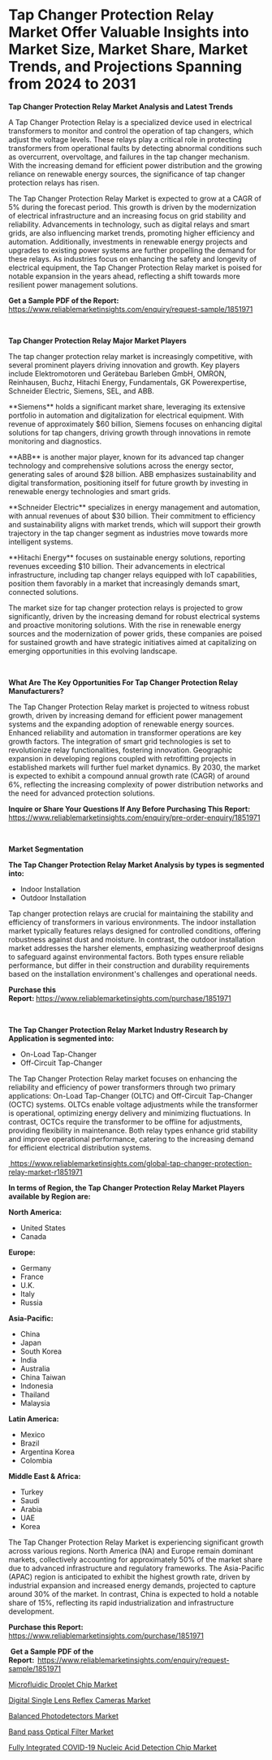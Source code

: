 <p><h1>Tap Changer Protection Relay Market Offer Valuable Insights into Market Size, Market Share, Market Trends, and Projections Spanning from 2024 to 2031</h1></p><p><strong>Tap Changer Protection Relay Market Analysis and Latest Trends</strong></p>
<p><p>A Tap Changer Protection Relay is a specialized device used in electrical transformers to monitor and control the operation of tap changers, which adjust the voltage levels. These relays play a critical role in protecting transformers from operational faults by detecting abnormal conditions such as overcurrent, overvoltage, and failures in the tap changer mechanism. With the increasing demand for efficient power distribution and the growing reliance on renewable energy sources, the significance of tap changer protection relays has risen.</p><p>The Tap Changer Protection Relay Market is expected to grow at a CAGR of 5% during the forecast period. This growth is driven by the modernization of electrical infrastructure and an increasing focus on grid stability and reliability. Advancements in technology, such as digital relays and smart grids, are also influencing market trends, promoting higher efficiency and automation. Additionally, investments in renewable energy projects and upgrades to existing power systems are further propelling the demand for these relays. As industries focus on enhancing the safety and longevity of electrical equipment, the Tap Changer Protection Relay market is poised for notable expansion in the years ahead, reflecting a shift towards more resilient power management solutions.</p></p>
<p><strong>Get a Sample PDF of the Report:&nbsp;</strong> <a href="https://www.reliablemarketinsights.com/enquiry/request-sample/1851971?utm_campaign=1197&utm_medium=2&utm_source=Github&utm_content=ia&utm_term=18102024&utm_id=tap-changer-protection-relay">https://www.reliablemarketinsights.com/enquiry/request-sample/1851971</a></p>
<p>&nbsp;</p>
<p><strong>Tap Changer Protection Relay Major Market Players</strong></p>
<p><p>The tap changer protection relay market is increasingly competitive, with several prominent players driving innovation and growth. Key players include Elektromotoren und Gerätebau Barleben GmbH, OMRON, Reinhausen, Buchz, Hitachi Energy, Fundamentals, GK Powerexpertise, Schneider Electric, Siemens, SEL, and ABB. </p><p>**Siemens** holds a significant market share, leveraging its extensive portfolio in automation and digitalization for electrical equipment. With revenue of approximately $60 billion, Siemens focuses on enhancing digital solutions for tap changers, driving growth through innovations in remote monitoring and diagnostics.</p><p>**ABB** is another major player, known for its advanced tap changer technology and comprehensive solutions across the energy sector, generating sales of around $28 billion. ABB emphasizes sustainability and digital transformation, positioning itself for future growth by investing in renewable energy technologies and smart grids.</p><p>**Schneider Electric** specializes in energy management and automation, with annual revenues of about $30 billion. Their commitment to efficiency and sustainability aligns with market trends, which will support their growth trajectory in the tap changer segment as industries move towards more intelligent systems.</p><p>**Hitachi Energy** focuses on sustainable energy solutions, reporting revenues exceeding $10 billion. Their advancements in electrical infrastructure, including tap changer relays equipped with IoT capabilities, position them favorably in a market that increasingly demands smart, connected solutions.</p><p>The market size for tap changer protection relays is projected to grow significantly, driven by the increasing demand for robust electrical systems and proactive monitoring solutions. With the rise in renewable energy sources and the modernization of power grids, these companies are poised for sustained growth and have strategic initiatives aimed at capitalizing on emerging opportunities in this evolving landscape.</p></p>
<p>&nbsp;</p>
<p><strong>What Are The Key Opportunities For Tap Changer Protection Relay Manufacturers?</strong></p>
<p><p>The Tap Changer Protection Relay market is projected to witness robust growth, driven by increasing demand for efficient power management systems and the expanding adoption of renewable energy sources. Enhanced reliability and automation in transformer operations are key growth factors. The integration of smart grid technologies is set to revolutionize relay functionalities, fostering innovation. Geographic expansion in developing regions coupled with retrofitting projects in established markets will further fuel market dynamics. By 2030, the market is expected to exhibit a compound annual growth rate (CAGR) of around 6%, reflecting the increasing complexity of power distribution networks and the need for advanced protection solutions.</p></p>
<p><strong>Inquire or Share Your Questions If Any Before Purchasing This Report:</strong> <a href="https://www.reliablemarketinsights.com/enquiry/pre-order-enquiry/1851971?utm_campaign=1197&utm_medium=2&utm_source=Github&utm_content=ia&utm_term=18102024&utm_id=tap-changer-protection-relay">https://www.reliablemarketinsights.com/enquiry/pre-order-enquiry/1851971</a></p>
<p>&nbsp;</p>
<p><strong>Market Segmentation</strong></p>
<p><strong>The Tap Changer Protection Relay Market Analysis by types is segmented into:</strong></p>
<p><ul><li>Indoor Installation</li><li>Outdoor Installation</li></ul></p>
<p><p>Tap changer protection relays are crucial for maintaining the stability and efficiency of transformers in various environments. The indoor installation market typically features relays designed for controlled conditions, offering robustness against dust and moisture. In contrast, the outdoor installation market addresses the harsher elements, emphasizing weatherproof designs to safeguard against environmental factors. Both types ensure reliable performance, but differ in their construction and durability requirements based on the installation environment's challenges and operational needs.</p></p>
<p><strong>Purchase this Report:&nbsp;</strong><a href="https://www.reliablemarketinsights.com/purchase/1851971?utm_campaign=1197&utm_medium=2&utm_source=Github&utm_content=ia&utm_term=18102024&utm_id=tap-changer-protection-relay">https://www.reliablemarketinsights.com/purchase/1851971</a></p>
<p>&nbsp;</p>
<p><strong>The Tap Changer Protection Relay Market Industry Research by Application is segmented into:</strong></p>
<p><ul><li>On-Load Tap-Changer</li><li>Off-Circuit Tap-Changer</li></ul></p>
<p><p>The Tap Changer Protection Relay market focuses on enhancing the reliability and efficiency of power transformers through two primary applications: On-Load Tap-Changer (OLTC) and Off-Circuit Tap-Changer (OCTC) systems. OLTCs enable voltage adjustments while the transformer is operational, optimizing energy delivery and minimizing fluctuations. In contrast, OCTCs require the transformer to be offline for adjustments, providing flexibility in maintenance. Both relay types enhance grid stability and improve operational performance, catering to the increasing demand for efficient electrical distribution systems.</p></p>
<p><a href="https://www.reliablemarketinsights.com/global-tap-changer-protection-relay-market-r1851971?utm_campaign=1197&utm_medium=2&utm_source=Github&utm_content=ia&utm_term=18102024&utm_id=tap-changer-protection-relay">&nbsp;https://www.reliablemarketinsights.com/global-tap-changer-protection-relay-market-r1851971</a></p>
<p><strong>In terms of Region, the Tap Changer Protection Relay Market Players available by Region are:</strong></p>
<p>
    <p> <strong> North America: </strong>
        <ul>
            <li>United States</li>
            <li>Canada</li>
        </ul>
        </p> 
    <p> <strong> Europe: </strong>
        <ul>
            <li>Germany</li>
            <li>France</li>
            <li>U.K.</li>
            <li>Italy</li>
            <li>Russia</li>
        </ul>
        </p> 
    <p> <strong> Asia-Pacific: </strong>
        <ul>
            <li>China</li>
            <li>Japan</li>
            <li>South Korea</li>
            <li>India</li>
            <li>Australia</li>
            <li>China Taiwan</li>
            <li>Indonesia</li>
            <li>Thailand</li>
            <li>Malaysia</li>
        </ul>
        </p> 
    <p> <strong> Latin America: </strong>
        <ul>
            <li>Mexico</li>
            <li>Brazil</li>
            <li>Argentina Korea</li>
            <li>Colombia</li>
        </ul>
        </p> 
    <p> <strong> Middle East & Africa: </strong>
        <ul>
            <li>Turkey</li>
            <li>Saudi</li>
            <li>Arabia</li>
            <li>UAE</li>
            <li>Korea</li>
        </ul>
    </p>
    </p>
<p><p>The Tap Changer Protection Relay Market is experiencing significant growth across various regions. North America (NA) and Europe remain dominant markets, collectively accounting for approximately 50% of the market share due to advanced infrastructure and regulatory frameworks. The Asia-Pacific (APAC) region is anticipated to exhibit the highest growth rate, driven by industrial expansion and increased energy demands, projected to capture around 30% of the market. In contrast, China is expected to hold a notable share of 15%, reflecting its rapid industrialization and infrastructure development.</p></p>
<p><strong>Purchase this Report: </strong><a href="https://www.reliablemarketinsights.com/purchase/1851971?utm_campaign=1197&utm_medium=2&utm_source=Github&utm_content=ia&utm_term=18102024&utm_id=tap-changer-protection-relay">https://www.reliablemarketinsights.com/purchase/1851971</a></p>
<p>&nbsp;<strong>Get a Sample PDF of the Report:&nbsp;&nbsp;</strong><a href="https://www.reliablemarketinsights.com/enquiry/request-sample/1851971?utm_campaign=1197&utm_medium=2&utm_source=Github&utm_content=ia&utm_term=18102024&utm_id=tap-changer-protection-relay">https://www.reliablemarketinsights.com/enquiry/request-sample/1851971</a></p>
<p><strong></strong></p>
<p><p><a href="https://github.com/prosalinda88/Market-Research-Report-List-6/blob/main/microfluidic-droplet-chip-market.md?utm_campaign=1197&utm_medium=2&utm_source=Github&utm_content=ia&utm_term=18102024&utm_id=tap-changer-protection-relay">Microfluidic Droplet Chip Market</a></p><p><a href="https://www.linkedin.com/pulse/strategic-market-insights-navigating-global-digital-single-lens-4v88c?utm_campaign=1197&utm_medium=2&utm_source=Github&utm_content=ia&utm_term=18102024&utm_id=tap-changer-protection-relay">Digital Single Lens Reflex Cameras Market</a></p><p><a href="https://www.linkedin.com/pulse/disruption-innovation-balanced-photodetectors-industry-market-wgahc?utm_campaign=1197&utm_medium=2&utm_source=Github&utm_content=ia&utm_term=18102024&utm_id=tap-changer-protection-relay">Balanced Photodetectors Market</a></p><p><a href="https://www.linkedin.com/pulse/exploring-band-pass-optical-filter-market-strategic-insights-dncdc?utm_campaign=1197&utm_medium=2&utm_source=Github&utm_content=ia&utm_term=18102024&utm_id=tap-changer-protection-relay">Band pass Optical Filter Market</a></p><p><a href="https://github.com/NorbertYates/Market-Research-Report-List-7/blob/main/fully-integrated-covid-19-nucleic-acid-detection-chip-market.md?utm_campaign=1197&utm_medium=2&utm_source=Github&utm_content=ia&utm_term=18102024&utm_id=tap-changer-protection-relay">Fully Integrated COVID-19 Nucleic Acid Detection Chip Market</a></p></p>
